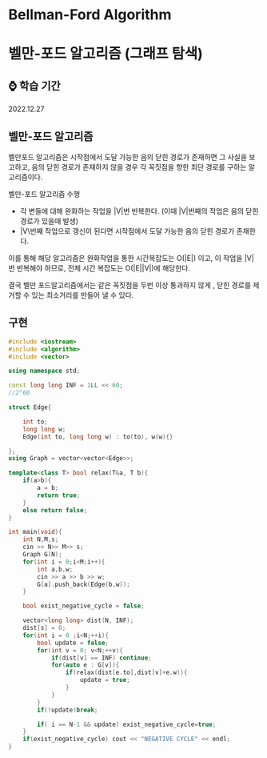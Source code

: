 # Bellman-Ford Algorithm

# 벨만-포드 알고리즘 (그래프 탐색)

## ⌚ 학습 기간

2022.12.27

## 벨만-포드 알고리즘

벨만포드 알고리즘은 시작점에서 도달 가능한 음의 닫힌 경로가 존재하면 그 사실을 보고하고, 음의 닫힌 경로가 존재하지 않을 경우 각 꼭짓점을 향한 최단 경로를 구하는 알고리즘이다.

벨만-포드 알고리즘 수행 

- 각 변들에 대해 완화하는 작업을 |V|번 반복한다.  (이때 |V|번째의 작업은 음의 닫힌 경로가 있을때 발생)
- |V\번째 작업으로 갱신이 된다면 시작점에서 도달 가능한 음의 닫힌 경로가 존재한다.

이를 통해 해당 알고리즘은 완화작업을 통한 시간복잡도는 O(|E|) 이고, 이 작업을 |V|번 반복해야 하므로, 전체 시간 복잡도는 O(|E||V|)에 해당한다.

결국 벨만 포드알고리즘에서는 같은 꼭짓점을 두번 이상 통과하지 않게 , 닫힌 경로를 제거할 수 있는 최소거리를 만들어 낼 수 있다.

## 구현

```cpp
#include <iostream>
#include <algorithm>
#include <vector>

using namespace std;

const long long INF = 1LL << 60;
//2^60

struct Edge{

    int to;
    long long w;
    Edge(int to, long long w) : to(to), w(w){}

};
using Graph = vector<vector<Edge>>;

template<class T> bool relax(T&a, T b){
    if(a>b){
        a = b;
        return true;
    }
    else return false;
}

int main(void){
    int N,M,s;
    cin >> N>> M>> s;
    Graph G(N);
    for(int i = 0;i<M;i++){
        int a,b,w;
        cin >> a >> b >> w;
        G[a].push_back(Edge(b,w));
    }

    bool exist_negative_cycle = false;

    vector<long long> dist(N, INF);
    dist[s] = 0;
    for(int i = 0 ;i<N;++i){
        bool update = false;
        for(int v = 0; v<N;++v){
            if(dist[v] == INF) continue;
            for(auto e : G[v]){
                if(relax(dist[e.to],dist[v]+e.w)){
                    update = true;
                }
            }
        }
        if(!update)break;

        if( i == N-1 && update) exist_negative_cycle=true;
    }
    if(exist_negative_cycle) cout << "NEGATIVE CYCLE" << endl;
}
```